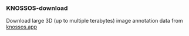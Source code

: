 ### KNOSSOS-download
Download large 3D (up to multiple terabytes) image annotation data from [knossos.app](https://knossos.app/)
